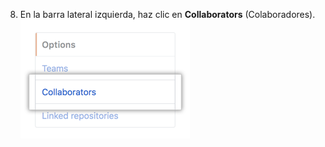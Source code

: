 8. En la barra lateral izquierda, haz clic en **Collaborators** (Colaboradores). ![Opción de menú de colaboradores en la barra lateral izquierda](/assets/images/help/projects/project-board-collaborator-setting.png)
